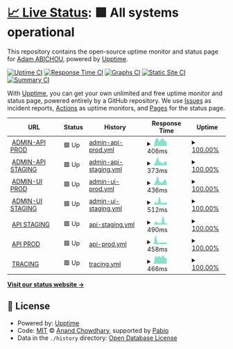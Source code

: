 # [📈 Live Status](https://uptime.celestia.elmenu.tn): <!--live status--> **🟩 All systems operational**

This repository contains the open-source uptime monitor and status page for [Adam ABICHOU](https://adam.abichou.tn), powered by [Upptime](https://github.com/upptime/upptime).

[![Uptime CI](https://github.com/adamab48/celestia-uptime/workflows/Uptime%20CI/badge.svg)](https://github.com/adamab48/celestia-uptime/actions?query=workflow%3A%22Uptime+CI%22)
[![Response Time CI](https://github.com/adamab48/celestia-uptime/workflows/Response%20Time%20CI/badge.svg)](https://github.com/adamab48/celestia-uptime/actions?query=workflow%3A%22Response+Time+CI%22)
[![Graphs CI](https://github.com/adamab48/celestia-uptime/workflows/Graphs%20CI/badge.svg)](https://github.com/adamab48/celestia-uptime/actions?query=workflow%3A%22Graphs+CI%22)
[![Static Site CI](https://github.com/adamab48/celestia-uptime/workflows/Static%20Site%20CI/badge.svg)](https://github.com/adamab48/celestia-uptime/actions?query=workflow%3A%22Static+Site+CI%22)
[![Summary CI](https://github.com/adamab48/celestia-uptime/workflows/Summary%20CI/badge.svg)](https://github.com/adamab48/celestia-uptime/actions?query=workflow%3A%22Summary+CI%22)

With [Upptime](https://upptime.js.org), you can get your own unlimited and free uptime monitor and status page, powered entirely by a GitHub repository. We use [Issues](https://github.com/adamab48/celestia-uptime/issues) as incident reports, [Actions](https://github.com/adamab48/celestia-uptime/actions) as uptime monitors, and [Pages](https://uptime.celestia.elmenu.tn) for the status page.

<!--start: status pages-->
<!-- This summary is generated by Upptime (https://github.com/upptime/upptime) -->
<!-- Do not edit this manually, your changes will be overwritten -->
<!-- prettier-ignore -->
| URL | Status | History | Response Time | Uptime |
| --- | ------ | ------- | ------------- | ------ |
| <img alt="" src="https://icons.duckduckgo.com/ip3/admin-api.prod.celestia.elmenu.tn.ico" height="13"> [ADMIN-API PROD](https://admin-api.prod.celestia.elmenu.tn/health) | 🟩 Up | [admin-api-prod.yml](https://github.com/adamab48/celestia-uptime/commits/HEAD/history/admin-api-prod.yml) | <details><summary><img alt="Response time graph" src="./graphs/admin-api-prod/response-time-week.png" height="20"> 406ms</summary><br><a href="https://uptime.celestia.elmenu.tn/history/admin-api-prod"><img alt="Response time 527" src="https://img.shields.io/endpoint?url=https%3A%2F%2Fraw.githubusercontent.com%2Fadamab48%2Fcelestia-uptime%2FHEAD%2Fapi%2Fadmin-api-prod%2Fresponse-time.json"></a><br><a href="https://uptime.celestia.elmenu.tn/history/admin-api-prod"><img alt="24-hour response time 307" src="https://img.shields.io/endpoint?url=https%3A%2F%2Fraw.githubusercontent.com%2Fadamab48%2Fcelestia-uptime%2FHEAD%2Fapi%2Fadmin-api-prod%2Fresponse-time-day.json"></a><br><a href="https://uptime.celestia.elmenu.tn/history/admin-api-prod"><img alt="7-day response time 406" src="https://img.shields.io/endpoint?url=https%3A%2F%2Fraw.githubusercontent.com%2Fadamab48%2Fcelestia-uptime%2FHEAD%2Fapi%2Fadmin-api-prod%2Fresponse-time-week.json"></a><br><a href="https://uptime.celestia.elmenu.tn/history/admin-api-prod"><img alt="30-day response time 630" src="https://img.shields.io/endpoint?url=https%3A%2F%2Fraw.githubusercontent.com%2Fadamab48%2Fcelestia-uptime%2FHEAD%2Fapi%2Fadmin-api-prod%2Fresponse-time-month.json"></a><br><a href="https://uptime.celestia.elmenu.tn/history/admin-api-prod"><img alt="1-year response time 527" src="https://img.shields.io/endpoint?url=https%3A%2F%2Fraw.githubusercontent.com%2Fadamab48%2Fcelestia-uptime%2FHEAD%2Fapi%2Fadmin-api-prod%2Fresponse-time-year.json"></a></details> | <details><summary><a href="https://uptime.celestia.elmenu.tn/history/admin-api-prod">100.00%</a></summary><a href="https://uptime.celestia.elmenu.tn/history/admin-api-prod"><img alt="All-time uptime 100.00%" src="https://img.shields.io/endpoint?url=https%3A%2F%2Fraw.githubusercontent.com%2Fadamab48%2Fcelestia-uptime%2FHEAD%2Fapi%2Fadmin-api-prod%2Fuptime.json"></a><br><a href="https://uptime.celestia.elmenu.tn/history/admin-api-prod"><img alt="24-hour uptime 100.00%" src="https://img.shields.io/endpoint?url=https%3A%2F%2Fraw.githubusercontent.com%2Fadamab48%2Fcelestia-uptime%2FHEAD%2Fapi%2Fadmin-api-prod%2Fuptime-day.json"></a><br><a href="https://uptime.celestia.elmenu.tn/history/admin-api-prod"><img alt="7-day uptime 100.00%" src="https://img.shields.io/endpoint?url=https%3A%2F%2Fraw.githubusercontent.com%2Fadamab48%2Fcelestia-uptime%2FHEAD%2Fapi%2Fadmin-api-prod%2Fuptime-week.json"></a><br><a href="https://uptime.celestia.elmenu.tn/history/admin-api-prod"><img alt="30-day uptime 100.00%" src="https://img.shields.io/endpoint?url=https%3A%2F%2Fraw.githubusercontent.com%2Fadamab48%2Fcelestia-uptime%2FHEAD%2Fapi%2Fadmin-api-prod%2Fuptime-month.json"></a><br><a href="https://uptime.celestia.elmenu.tn/history/admin-api-prod"><img alt="1-year uptime 100.00%" src="https://img.shields.io/endpoint?url=https%3A%2F%2Fraw.githubusercontent.com%2Fadamab48%2Fcelestia-uptime%2FHEAD%2Fapi%2Fadmin-api-prod%2Fuptime-year.json"></a></details>
| <img alt="" src="https://icons.duckduckgo.com/ip3/admin-api.staging.celestia.elmenu.tn.ico" height="13"> [ADMIN-API STAGING](https://admin-api.staging.celestia.elmenu.tn/health) | 🟩 Up | [admin-api-staging.yml](https://github.com/adamab48/celestia-uptime/commits/HEAD/history/admin-api-staging.yml) | <details><summary><img alt="Response time graph" src="./graphs/admin-api-staging/response-time-week.png" height="20"> 373ms</summary><br><a href="https://uptime.celestia.elmenu.tn/history/admin-api-staging"><img alt="Response time 2731" src="https://img.shields.io/endpoint?url=https%3A%2F%2Fraw.githubusercontent.com%2Fadamab48%2Fcelestia-uptime%2FHEAD%2Fapi%2Fadmin-api-staging%2Fresponse-time.json"></a><br><a href="https://uptime.celestia.elmenu.tn/history/admin-api-staging"><img alt="24-hour response time 369" src="https://img.shields.io/endpoint?url=https%3A%2F%2Fraw.githubusercontent.com%2Fadamab48%2Fcelestia-uptime%2FHEAD%2Fapi%2Fadmin-api-staging%2Fresponse-time-day.json"></a><br><a href="https://uptime.celestia.elmenu.tn/history/admin-api-staging"><img alt="7-day response time 373" src="https://img.shields.io/endpoint?url=https%3A%2F%2Fraw.githubusercontent.com%2Fadamab48%2Fcelestia-uptime%2FHEAD%2Fapi%2Fadmin-api-staging%2Fresponse-time-week.json"></a><br><a href="https://uptime.celestia.elmenu.tn/history/admin-api-staging"><img alt="30-day response time 449" src="https://img.shields.io/endpoint?url=https%3A%2F%2Fraw.githubusercontent.com%2Fadamab48%2Fcelestia-uptime%2FHEAD%2Fapi%2Fadmin-api-staging%2Fresponse-time-month.json"></a><br><a href="https://uptime.celestia.elmenu.tn/history/admin-api-staging"><img alt="1-year response time 2731" src="https://img.shields.io/endpoint?url=https%3A%2F%2Fraw.githubusercontent.com%2Fadamab48%2Fcelestia-uptime%2FHEAD%2Fapi%2Fadmin-api-staging%2Fresponse-time-year.json"></a></details> | <details><summary><a href="https://uptime.celestia.elmenu.tn/history/admin-api-staging">100.00%</a></summary><a href="https://uptime.celestia.elmenu.tn/history/admin-api-staging"><img alt="All-time uptime 97.53%" src="https://img.shields.io/endpoint?url=https%3A%2F%2Fraw.githubusercontent.com%2Fadamab48%2Fcelestia-uptime%2FHEAD%2Fapi%2Fadmin-api-staging%2Fuptime.json"></a><br><a href="https://uptime.celestia.elmenu.tn/history/admin-api-staging"><img alt="24-hour uptime 100.00%" src="https://img.shields.io/endpoint?url=https%3A%2F%2Fraw.githubusercontent.com%2Fadamab48%2Fcelestia-uptime%2FHEAD%2Fapi%2Fadmin-api-staging%2Fuptime-day.json"></a><br><a href="https://uptime.celestia.elmenu.tn/history/admin-api-staging"><img alt="7-day uptime 100.00%" src="https://img.shields.io/endpoint?url=https%3A%2F%2Fraw.githubusercontent.com%2Fadamab48%2Fcelestia-uptime%2FHEAD%2Fapi%2Fadmin-api-staging%2Fuptime-week.json"></a><br><a href="https://uptime.celestia.elmenu.tn/history/admin-api-staging"><img alt="30-day uptime 100.00%" src="https://img.shields.io/endpoint?url=https%3A%2F%2Fraw.githubusercontent.com%2Fadamab48%2Fcelestia-uptime%2FHEAD%2Fapi%2Fadmin-api-staging%2Fuptime-month.json"></a><br><a href="https://uptime.celestia.elmenu.tn/history/admin-api-staging"><img alt="1-year uptime 97.53%" src="https://img.shields.io/endpoint?url=https%3A%2F%2Fraw.githubusercontent.com%2Fadamab48%2Fcelestia-uptime%2FHEAD%2Fapi%2Fadmin-api-staging%2Fuptime-year.json"></a></details>
| <img alt="" src="https://icons.duckduckgo.com/ip3/admin-ui.prod.celestia.elmenu.tn.ico" height="13"> [ADMIN-UI PROD](https://admin-ui.prod.celestia.elmenu.tn) | 🟩 Up | [admin-ui-prod.yml](https://github.com/adamab48/celestia-uptime/commits/HEAD/history/admin-ui-prod.yml) | <details><summary><img alt="Response time graph" src="./graphs/admin-ui-prod/response-time-week.png" height="20"> 436ms</summary><br><a href="https://uptime.celestia.elmenu.tn/history/admin-ui-prod"><img alt="Response time 336" src="https://img.shields.io/endpoint?url=https%3A%2F%2Fraw.githubusercontent.com%2Fadamab48%2Fcelestia-uptime%2FHEAD%2Fapi%2Fadmin-ui-prod%2Fresponse-time.json"></a><br><a href="https://uptime.celestia.elmenu.tn/history/admin-ui-prod"><img alt="24-hour response time 265" src="https://img.shields.io/endpoint?url=https%3A%2F%2Fraw.githubusercontent.com%2Fadamab48%2Fcelestia-uptime%2FHEAD%2Fapi%2Fadmin-ui-prod%2Fresponse-time-day.json"></a><br><a href="https://uptime.celestia.elmenu.tn/history/admin-ui-prod"><img alt="7-day response time 436" src="https://img.shields.io/endpoint?url=https%3A%2F%2Fraw.githubusercontent.com%2Fadamab48%2Fcelestia-uptime%2FHEAD%2Fapi%2Fadmin-ui-prod%2Fresponse-time-week.json"></a><br><a href="https://uptime.celestia.elmenu.tn/history/admin-ui-prod"><img alt="30-day response time 362" src="https://img.shields.io/endpoint?url=https%3A%2F%2Fraw.githubusercontent.com%2Fadamab48%2Fcelestia-uptime%2FHEAD%2Fapi%2Fadmin-ui-prod%2Fresponse-time-month.json"></a><br><a href="https://uptime.celestia.elmenu.tn/history/admin-ui-prod"><img alt="1-year response time 336" src="https://img.shields.io/endpoint?url=https%3A%2F%2Fraw.githubusercontent.com%2Fadamab48%2Fcelestia-uptime%2FHEAD%2Fapi%2Fadmin-ui-prod%2Fresponse-time-year.json"></a></details> | <details><summary><a href="https://uptime.celestia.elmenu.tn/history/admin-ui-prod">100.00%</a></summary><a href="https://uptime.celestia.elmenu.tn/history/admin-ui-prod"><img alt="All-time uptime 100.00%" src="https://img.shields.io/endpoint?url=https%3A%2F%2Fraw.githubusercontent.com%2Fadamab48%2Fcelestia-uptime%2FHEAD%2Fapi%2Fadmin-ui-prod%2Fuptime.json"></a><br><a href="https://uptime.celestia.elmenu.tn/history/admin-ui-prod"><img alt="24-hour uptime 100.00%" src="https://img.shields.io/endpoint?url=https%3A%2F%2Fraw.githubusercontent.com%2Fadamab48%2Fcelestia-uptime%2FHEAD%2Fapi%2Fadmin-ui-prod%2Fuptime-day.json"></a><br><a href="https://uptime.celestia.elmenu.tn/history/admin-ui-prod"><img alt="7-day uptime 100.00%" src="https://img.shields.io/endpoint?url=https%3A%2F%2Fraw.githubusercontent.com%2Fadamab48%2Fcelestia-uptime%2FHEAD%2Fapi%2Fadmin-ui-prod%2Fuptime-week.json"></a><br><a href="https://uptime.celestia.elmenu.tn/history/admin-ui-prod"><img alt="30-day uptime 100.00%" src="https://img.shields.io/endpoint?url=https%3A%2F%2Fraw.githubusercontent.com%2Fadamab48%2Fcelestia-uptime%2FHEAD%2Fapi%2Fadmin-ui-prod%2Fuptime-month.json"></a><br><a href="https://uptime.celestia.elmenu.tn/history/admin-ui-prod"><img alt="1-year uptime 100.00%" src="https://img.shields.io/endpoint?url=https%3A%2F%2Fraw.githubusercontent.com%2Fadamab48%2Fcelestia-uptime%2FHEAD%2Fapi%2Fadmin-ui-prod%2Fuptime-year.json"></a></details>
| <img alt="" src="https://icons.duckduckgo.com/ip3/admin-ui.staging.celestia.elmenu.tn.ico" height="13"> [ADMIN-UI STAGING](https://admin-ui.staging.celestia.elmenu.tn) | 🟩 Up | [admin-ui-staging.yml](https://github.com/adamab48/celestia-uptime/commits/HEAD/history/admin-ui-staging.yml) | <details><summary><img alt="Response time graph" src="./graphs/admin-ui-staging/response-time-week.png" height="20"> 512ms</summary><br><a href="https://uptime.celestia.elmenu.tn/history/admin-ui-staging"><img alt="Response time 321" src="https://img.shields.io/endpoint?url=https%3A%2F%2Fraw.githubusercontent.com%2Fadamab48%2Fcelestia-uptime%2FHEAD%2Fapi%2Fadmin-ui-staging%2Fresponse-time.json"></a><br><a href="https://uptime.celestia.elmenu.tn/history/admin-ui-staging"><img alt="24-hour response time 456" src="https://img.shields.io/endpoint?url=https%3A%2F%2Fraw.githubusercontent.com%2Fadamab48%2Fcelestia-uptime%2FHEAD%2Fapi%2Fadmin-ui-staging%2Fresponse-time-day.json"></a><br><a href="https://uptime.celestia.elmenu.tn/history/admin-ui-staging"><img alt="7-day response time 512" src="https://img.shields.io/endpoint?url=https%3A%2F%2Fraw.githubusercontent.com%2Fadamab48%2Fcelestia-uptime%2FHEAD%2Fapi%2Fadmin-ui-staging%2Fresponse-time-week.json"></a><br><a href="https://uptime.celestia.elmenu.tn/history/admin-ui-staging"><img alt="30-day response time 391" src="https://img.shields.io/endpoint?url=https%3A%2F%2Fraw.githubusercontent.com%2Fadamab48%2Fcelestia-uptime%2FHEAD%2Fapi%2Fadmin-ui-staging%2Fresponse-time-month.json"></a><br><a href="https://uptime.celestia.elmenu.tn/history/admin-ui-staging"><img alt="1-year response time 321" src="https://img.shields.io/endpoint?url=https%3A%2F%2Fraw.githubusercontent.com%2Fadamab48%2Fcelestia-uptime%2FHEAD%2Fapi%2Fadmin-ui-staging%2Fresponse-time-year.json"></a></details> | <details><summary><a href="https://uptime.celestia.elmenu.tn/history/admin-ui-staging">100.00%</a></summary><a href="https://uptime.celestia.elmenu.tn/history/admin-ui-staging"><img alt="All-time uptime 100.00%" src="https://img.shields.io/endpoint?url=https%3A%2F%2Fraw.githubusercontent.com%2Fadamab48%2Fcelestia-uptime%2FHEAD%2Fapi%2Fadmin-ui-staging%2Fuptime.json"></a><br><a href="https://uptime.celestia.elmenu.tn/history/admin-ui-staging"><img alt="24-hour uptime 100.00%" src="https://img.shields.io/endpoint?url=https%3A%2F%2Fraw.githubusercontent.com%2Fadamab48%2Fcelestia-uptime%2FHEAD%2Fapi%2Fadmin-ui-staging%2Fuptime-day.json"></a><br><a href="https://uptime.celestia.elmenu.tn/history/admin-ui-staging"><img alt="7-day uptime 100.00%" src="https://img.shields.io/endpoint?url=https%3A%2F%2Fraw.githubusercontent.com%2Fadamab48%2Fcelestia-uptime%2FHEAD%2Fapi%2Fadmin-ui-staging%2Fuptime-week.json"></a><br><a href="https://uptime.celestia.elmenu.tn/history/admin-ui-staging"><img alt="30-day uptime 100.00%" src="https://img.shields.io/endpoint?url=https%3A%2F%2Fraw.githubusercontent.com%2Fadamab48%2Fcelestia-uptime%2FHEAD%2Fapi%2Fadmin-ui-staging%2Fuptime-month.json"></a><br><a href="https://uptime.celestia.elmenu.tn/history/admin-ui-staging"><img alt="1-year uptime 100.00%" src="https://img.shields.io/endpoint?url=https%3A%2F%2Fraw.githubusercontent.com%2Fadamab48%2Fcelestia-uptime%2FHEAD%2Fapi%2Fadmin-ui-staging%2Fuptime-year.json"></a></details>
| <img alt="" src="https://icons.duckduckgo.com/ip3/staging.celestia.elmenu.tn.ico" height="13"> [API STAGING](https://staging.celestia.elmenu.tn/health) | 🟩 Up | [api-staging.yml](https://github.com/adamab48/celestia-uptime/commits/HEAD/history/api-staging.yml) | <details><summary><img alt="Response time graph" src="./graphs/api-staging/response-time-week.png" height="20"> 490ms</summary><br><a href="https://uptime.celestia.elmenu.tn/history/api-staging"><img alt="Response time 405" src="https://img.shields.io/endpoint?url=https%3A%2F%2Fraw.githubusercontent.com%2Fadamab48%2Fcelestia-uptime%2FHEAD%2Fapi%2Fapi-staging%2Fresponse-time.json"></a><br><a href="https://uptime.celestia.elmenu.tn/history/api-staging"><img alt="24-hour response time 297" src="https://img.shields.io/endpoint?url=https%3A%2F%2Fraw.githubusercontent.com%2Fadamab48%2Fcelestia-uptime%2FHEAD%2Fapi%2Fapi-staging%2Fresponse-time-day.json"></a><br><a href="https://uptime.celestia.elmenu.tn/history/api-staging"><img alt="7-day response time 490" src="https://img.shields.io/endpoint?url=https%3A%2F%2Fraw.githubusercontent.com%2Fadamab48%2Fcelestia-uptime%2FHEAD%2Fapi%2Fapi-staging%2Fresponse-time-week.json"></a><br><a href="https://uptime.celestia.elmenu.tn/history/api-staging"><img alt="30-day response time 403" src="https://img.shields.io/endpoint?url=https%3A%2F%2Fraw.githubusercontent.com%2Fadamab48%2Fcelestia-uptime%2FHEAD%2Fapi%2Fapi-staging%2Fresponse-time-month.json"></a><br><a href="https://uptime.celestia.elmenu.tn/history/api-staging"><img alt="1-year response time 405" src="https://img.shields.io/endpoint?url=https%3A%2F%2Fraw.githubusercontent.com%2Fadamab48%2Fcelestia-uptime%2FHEAD%2Fapi%2Fapi-staging%2Fresponse-time-year.json"></a></details> | <details><summary><a href="https://uptime.celestia.elmenu.tn/history/api-staging">100.00%</a></summary><a href="https://uptime.celestia.elmenu.tn/history/api-staging"><img alt="All-time uptime 100.00%" src="https://img.shields.io/endpoint?url=https%3A%2F%2Fraw.githubusercontent.com%2Fadamab48%2Fcelestia-uptime%2FHEAD%2Fapi%2Fapi-staging%2Fuptime.json"></a><br><a href="https://uptime.celestia.elmenu.tn/history/api-staging"><img alt="24-hour uptime 100.00%" src="https://img.shields.io/endpoint?url=https%3A%2F%2Fraw.githubusercontent.com%2Fadamab48%2Fcelestia-uptime%2FHEAD%2Fapi%2Fapi-staging%2Fuptime-day.json"></a><br><a href="https://uptime.celestia.elmenu.tn/history/api-staging"><img alt="7-day uptime 100.00%" src="https://img.shields.io/endpoint?url=https%3A%2F%2Fraw.githubusercontent.com%2Fadamab48%2Fcelestia-uptime%2FHEAD%2Fapi%2Fapi-staging%2Fuptime-week.json"></a><br><a href="https://uptime.celestia.elmenu.tn/history/api-staging"><img alt="30-day uptime 100.00%" src="https://img.shields.io/endpoint?url=https%3A%2F%2Fraw.githubusercontent.com%2Fadamab48%2Fcelestia-uptime%2FHEAD%2Fapi%2Fapi-staging%2Fuptime-month.json"></a><br><a href="https://uptime.celestia.elmenu.tn/history/api-staging"><img alt="1-year uptime 100.00%" src="https://img.shields.io/endpoint?url=https%3A%2F%2Fraw.githubusercontent.com%2Fadamab48%2Fcelestia-uptime%2FHEAD%2Fapi%2Fapi-staging%2Fuptime-year.json"></a></details>
| <img alt="" src="https://icons.duckduckgo.com/ip3/prod.celestia.elmenu.tn.ico" height="13"> [API PROD](https://prod.celestia.elmenu.tn/health) | 🟩 Up | [api-prod.yml](https://github.com/adamab48/celestia-uptime/commits/HEAD/history/api-prod.yml) | <details><summary><img alt="Response time graph" src="./graphs/api-prod/response-time-week.png" height="20"> 458ms</summary><br><a href="https://uptime.celestia.elmenu.tn/history/api-prod"><img alt="Response time 391" src="https://img.shields.io/endpoint?url=https%3A%2F%2Fraw.githubusercontent.com%2Fadamab48%2Fcelestia-uptime%2FHEAD%2Fapi%2Fapi-prod%2Fresponse-time.json"></a><br><a href="https://uptime.celestia.elmenu.tn/history/api-prod"><img alt="24-hour response time 274" src="https://img.shields.io/endpoint?url=https%3A%2F%2Fraw.githubusercontent.com%2Fadamab48%2Fcelestia-uptime%2FHEAD%2Fapi%2Fapi-prod%2Fresponse-time-day.json"></a><br><a href="https://uptime.celestia.elmenu.tn/history/api-prod"><img alt="7-day response time 458" src="https://img.shields.io/endpoint?url=https%3A%2F%2Fraw.githubusercontent.com%2Fadamab48%2Fcelestia-uptime%2FHEAD%2Fapi%2Fapi-prod%2Fresponse-time-week.json"></a><br><a href="https://uptime.celestia.elmenu.tn/history/api-prod"><img alt="30-day response time 430" src="https://img.shields.io/endpoint?url=https%3A%2F%2Fraw.githubusercontent.com%2Fadamab48%2Fcelestia-uptime%2FHEAD%2Fapi%2Fapi-prod%2Fresponse-time-month.json"></a><br><a href="https://uptime.celestia.elmenu.tn/history/api-prod"><img alt="1-year response time 391" src="https://img.shields.io/endpoint?url=https%3A%2F%2Fraw.githubusercontent.com%2Fadamab48%2Fcelestia-uptime%2FHEAD%2Fapi%2Fapi-prod%2Fresponse-time-year.json"></a></details> | <details><summary><a href="https://uptime.celestia.elmenu.tn/history/api-prod">100.00%</a></summary><a href="https://uptime.celestia.elmenu.tn/history/api-prod"><img alt="All-time uptime 100.00%" src="https://img.shields.io/endpoint?url=https%3A%2F%2Fraw.githubusercontent.com%2Fadamab48%2Fcelestia-uptime%2FHEAD%2Fapi%2Fapi-prod%2Fuptime.json"></a><br><a href="https://uptime.celestia.elmenu.tn/history/api-prod"><img alt="24-hour uptime 100.00%" src="https://img.shields.io/endpoint?url=https%3A%2F%2Fraw.githubusercontent.com%2Fadamab48%2Fcelestia-uptime%2FHEAD%2Fapi%2Fapi-prod%2Fuptime-day.json"></a><br><a href="https://uptime.celestia.elmenu.tn/history/api-prod"><img alt="7-day uptime 100.00%" src="https://img.shields.io/endpoint?url=https%3A%2F%2Fraw.githubusercontent.com%2Fadamab48%2Fcelestia-uptime%2FHEAD%2Fapi%2Fapi-prod%2Fuptime-week.json"></a><br><a href="https://uptime.celestia.elmenu.tn/history/api-prod"><img alt="30-day uptime 100.00%" src="https://img.shields.io/endpoint?url=https%3A%2F%2Fraw.githubusercontent.com%2Fadamab48%2Fcelestia-uptime%2FHEAD%2Fapi%2Fapi-prod%2Fuptime-month.json"></a><br><a href="https://uptime.celestia.elmenu.tn/history/api-prod"><img alt="1-year uptime 100.00%" src="https://img.shields.io/endpoint?url=https%3A%2F%2Fraw.githubusercontent.com%2Fadamab48%2Fcelestia-uptime%2FHEAD%2Fapi%2Fapi-prod%2Fuptime-year.json"></a></details>
| <img alt="" src="https://icons.duckduckgo.com/ip3/celestia-tracing.onrender.com.ico" height="13"> [TRACING](https://celestia-tracing.onrender.com) | 🟩 Up | [tracing.yml](https://github.com/adamab48/celestia-uptime/commits/HEAD/history/tracing.yml) | <details><summary><img alt="Response time graph" src="./graphs/tracing/response-time-week.png" height="20"> 466ms</summary><br><a href="https://uptime.celestia.elmenu.tn/history/tracing"><img alt="Response time 498" src="https://img.shields.io/endpoint?url=https%3A%2F%2Fraw.githubusercontent.com%2Fadamab48%2Fcelestia-uptime%2FHEAD%2Fapi%2Ftracing%2Fresponse-time.json"></a><br><a href="https://uptime.celestia.elmenu.tn/history/tracing"><img alt="24-hour response time 400" src="https://img.shields.io/endpoint?url=https%3A%2F%2Fraw.githubusercontent.com%2Fadamab48%2Fcelestia-uptime%2FHEAD%2Fapi%2Ftracing%2Fresponse-time-day.json"></a><br><a href="https://uptime.celestia.elmenu.tn/history/tracing"><img alt="7-day response time 466" src="https://img.shields.io/endpoint?url=https%3A%2F%2Fraw.githubusercontent.com%2Fadamab48%2Fcelestia-uptime%2FHEAD%2Fapi%2Ftracing%2Fresponse-time-week.json"></a><br><a href="https://uptime.celestia.elmenu.tn/history/tracing"><img alt="30-day response time 496" src="https://img.shields.io/endpoint?url=https%3A%2F%2Fraw.githubusercontent.com%2Fadamab48%2Fcelestia-uptime%2FHEAD%2Fapi%2Ftracing%2Fresponse-time-month.json"></a><br><a href="https://uptime.celestia.elmenu.tn/history/tracing"><img alt="1-year response time 498" src="https://img.shields.io/endpoint?url=https%3A%2F%2Fraw.githubusercontent.com%2Fadamab48%2Fcelestia-uptime%2FHEAD%2Fapi%2Ftracing%2Fresponse-time-year.json"></a></details> | <details><summary><a href="https://uptime.celestia.elmenu.tn/history/tracing">100.00%</a></summary><a href="https://uptime.celestia.elmenu.tn/history/tracing"><img alt="All-time uptime 100.00%" src="https://img.shields.io/endpoint?url=https%3A%2F%2Fraw.githubusercontent.com%2Fadamab48%2Fcelestia-uptime%2FHEAD%2Fapi%2Ftracing%2Fuptime.json"></a><br><a href="https://uptime.celestia.elmenu.tn/history/tracing"><img alt="24-hour uptime 100.00%" src="https://img.shields.io/endpoint?url=https%3A%2F%2Fraw.githubusercontent.com%2Fadamab48%2Fcelestia-uptime%2FHEAD%2Fapi%2Ftracing%2Fuptime-day.json"></a><br><a href="https://uptime.celestia.elmenu.tn/history/tracing"><img alt="7-day uptime 100.00%" src="https://img.shields.io/endpoint?url=https%3A%2F%2Fraw.githubusercontent.com%2Fadamab48%2Fcelestia-uptime%2FHEAD%2Fapi%2Ftracing%2Fuptime-week.json"></a><br><a href="https://uptime.celestia.elmenu.tn/history/tracing"><img alt="30-day uptime 100.00%" src="https://img.shields.io/endpoint?url=https%3A%2F%2Fraw.githubusercontent.com%2Fadamab48%2Fcelestia-uptime%2FHEAD%2Fapi%2Ftracing%2Fuptime-month.json"></a><br><a href="https://uptime.celestia.elmenu.tn/history/tracing"><img alt="1-year uptime 100.00%" src="https://img.shields.io/endpoint?url=https%3A%2F%2Fraw.githubusercontent.com%2Fadamab48%2Fcelestia-uptime%2FHEAD%2Fapi%2Ftracing%2Fuptime-year.json"></a></details>

<!--end: status pages-->

[**Visit our status website →**](https://uptime.celestia.elmenu.tn)

## 📄 License

- Powered by: [Upptime](https://github.com/upptime/upptime)
- Code: [MIT](./LICENSE) © [Anand Chowdhary](https://anandchowdhary.com), supported by [Pabio](https://pabio.com)
- Data in the `./history` directory: [Open Database License](https://opendatacommons.org/licenses/odbl/1-0/)
